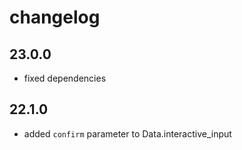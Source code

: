 # changelog

## 23.0.0

- fixed dependencies

## 22.1.0

- added `confirm` parameter to Data.interactive_input
